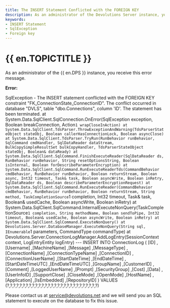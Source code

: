 ```yaml
---
title: The INSERT Statement Conflicted with the FOREIGN KEY
description: As an administrator of the Devolutions Server instance, you receive this error message. SqlException - The INSERT statement conflicted with the FOREIGN KEY
keywords:
- INSERT Statement
- SqlException
- Foreign key
---
```

# {{ en.TOPICTITLE }} 
As an administrator of the {{ en.DPS }} instance, you receive this error message.  

**Error:**  

SqlException - The INSERT statement conflicted with the FOREIGN KEY constraint "FK_ConnectionState_ConnectionID". The conflict occurred in database "DVLS", table "dbo.Connections", column 'ID'. The statement has been terminated. at System.Data.SqlClient.SqlConnection.OnError(SqlException exception, Boolean breakConnection, Action`1 wrapCloseInAction) at System.Data.SqlClient.TdsParser.ThrowExceptionAndWarning(TdsParserStateObject stateObj, Boolean callerHasConnectionLock, Boolean asyncClose) at System.Data.SqlClient.TdsParser.TryRun(RunBehavior runBehavior, SqlCommand cmdHandler, SqlDataReader dataStream, BulkCopySimpleResultSet bulkCopyHandler, TdsParserStateObject stateObj, Boolean& dataReady) at System.Data.SqlClient.SqlCommand.FinishExecuteReader(SqlDataReader ds, RunBehavior runBehavior, String resetOptionsString, Boolean isInternal, Boolean forDescribeParameterEncryption) at System.Data.SqlClient.SqlCommand.RunExecuteReaderTds(CommandBehavior cmdBehavior, RunBehavior runBehavior, Boolean returnStream, Boolean async, Int32 timeout, Task& task, Boolean asyncWrite, Boolean inRetry, SqlDataReader ds, Boolean describeParameterEncryptionRequest) at System.Data.SqlClient.SqlCommand.RunExecuteReader(CommandBehavior cmdBehavior, RunBehavior runBehavior, Boolean returnStream, String method, TaskCompletionSource`1 completion, Int32 timeout, Task& task, Boolean& usedCache, Boolean asyncWrite, Boolean inRetry) at System.Data.SqlClient.SqlCommand.InternalExecuteNonQuery(TaskCompletionSource`1 completion, String methodName, Boolean sendToPipe, Int32 timeout, Boolean& usedCache, Boolean asyncWrite, Boolean inRetry) at System.Data.SqlClient.SqlCommand.ExecuteNonQuery() at Devolutions.Server.DatabaseManager.ExecuteNonQuery(String sql, IEnumerable`1 parameters, CommandType commandType) at Devolutions.Server.ConnectionLogManager.AddLogEntry(SessionContext context, LogEntryEntity logEntry) --- INSERT INTO ConnectionLog ( [ID] ,[Username] ,[MachineName] ,[Message] ,[MessageType] ,[ConnectionName] ,[ConnectionTypeName] ,[ConnectionID] ,[ConnectionUserName] ,[StartDateTime] ,[EndDateTime] ,[StartDateTimeUTC] ,[EndDateTimeUTC] ,[GroupName] ,[CustomerID] ,[Comment] ,[LoggedUserName] ,[Prompt] ,[SecurityGroup] ,[Cost] ,[Data] ,[UserInfoID] ,[SupportClose] ,[CloseMode] ,[OpenMode] ,[HostName] ,[Application] ,[IsEmbedded] ,[RepositoryID] ) VALUES (?,?,?,?,?,?,?,?,?,?,?,?,?,?,?,?,?,?,?,?,?,?,?,?,?,?,?,?,?)  

Please contact us at [service@devolutions.net](mailto:service@devolutions.net) and we will send you an SQL statement to execute on the database to fix this issue.  



